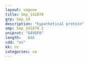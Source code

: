 ```yaml
---
layout: smgene
title: Smp_141870
grp: Smp_14
description: "hypothetical protein"
smp: Smp_141870.1
uniprot: "G4VQF8"
length:   846
cdd: "ns"
kk: ns
categories: sm
---
```

